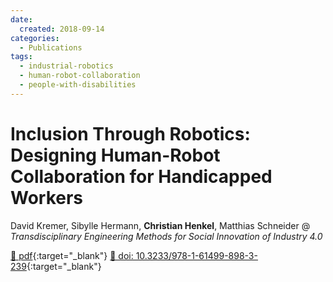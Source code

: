 ```yaml
---
date:
  created: 2018-09-14
categories:
  - Publications
tags:
  - industrial-robotics
  - human-robot-collaboration
  - people-with-disabilities
---
```


# Inclusion Through Robotics: Designing Human-Robot Collaboration for Handicapped Workers

David Kremer, Sibylle Hermann, __Christian Henkel__, Matthias Schneider @ _Transdisciplinary Engineering Methods for Social Innovation of Industry 4.0_

[📄 pdf](https://ebooks.iospress.nl/pdf/doi/10.3233/978-1-61499-898-3-239){:target="_blank"} [🔗 doi: 10.3233/978-1-61499-898-3-239](https://doi.org/10.3233/978-1-61499-898-3-239){:target="_blank"}
